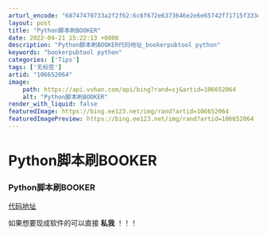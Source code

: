 ```yaml
---
arturl_encode: "68747470733a2f2f62:6c6f672e6373646e2e6e65742f71715f33343739323433382f:61727469636c652f64657461696c732f313036363532303634"
layout: post
title: "Python脚本刷BOOKER"
date: 2022-04-21 15:22:13 +0800
description: "Python脚本刷BOOKER代码地址_bookerpubtool python"
keywords: "bookerpubtool python"
categories: ['Tips']
tags: ['无标签']
artid: "106652064"
image:
    path: https://api.vvhan.com/api/bing?rand=sj&artid=106652064
    alt: "Python脚本刷BOOKER"
render_with_liquid: false
featuredImage: https://bing.ee123.net/img/rand?artid=106652064
featuredImagePreview: https://bing.ee123.net/img/rand?artid=106652064
---
```


# Python脚本刷BOOKER

### Python脚本刷BOOKER

[代码地址](https://github.com/DoubleYuanL/Python_BOOKER.git)
  
如果想要现成软件的可以直接
**私我**
！！！